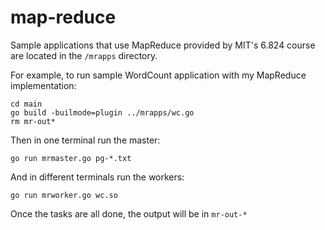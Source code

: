 # map-reduce

Sample applications that use MapReduce provided by MIT's 6.824 course are located in the `/mrapps` directory. 

For example, to run sample WordCount application with my MapReduce implementation:

```
cd main
go build -builmode=plugin ../mrapps/wc.go
rm mr-out*
```

Then in one terminal run the master:
```
go run mrmaster.go pg-*.txt
```

And in different terminals run the workers:
```
go run mrworker.go wc.so
```

Once the tasks are all done, the output will be in `mr-out-*`
